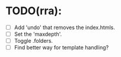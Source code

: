 # TODO(rra):

* [ ] Add 'undo' that removes the index.htmls.
* [ ] Set the 'maxdepth'.
* [ ] Toggle .folders.
* [ ] Find better way for template handling?
